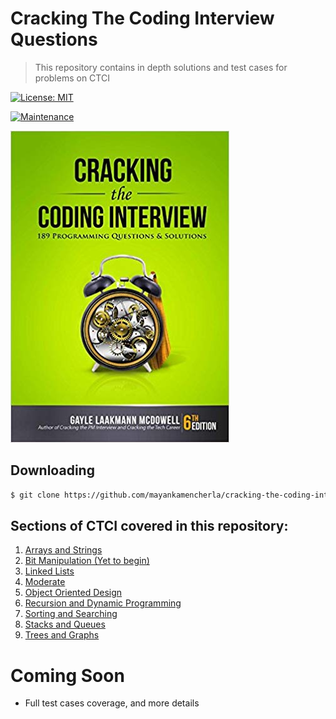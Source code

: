 # Cracking The Coding Interview Questions
> This repository contains in depth solutions and test cases for problems on CTCI

[![License: MIT](https://img.shields.io/badge/License-MIT-yellow.svg)](https://opensource.org/licenses/MIT)
<!-- [![Packagist](https://img.shields.io/packagist/v/symfony/symfony.svg)]() --> 
[![Maintenance](https://img.shields.io/badge/Maintained%3F-yes-green.svg)](https://GitHub.com/Naereen/StrapDown.js/graphs/commit-activity)

![alt text](https://github.com/mayankamencherla/cracking-the-coding-interview-solutions/blob/master/ctci.jpg)

## Downloading
```bash
$ git clone https://github.com/mayankamencherla/cracking-the-coding-interview-solutions.git
```

## Sections of CTCI covered in this repository:

1. <a href="https://github.com/mayankamencherla/cracking-the-coding-interview-solutions/tree/master/arrays-and-strings" target="_blank">Arrays and Strings</a>
2. <a href="https://github.com/mayankamencherla/cracking-the-coding-interview-solutions/tree/master/bit-manipulation" target="_blank">Bit Manipulation (Yet to begin)</a>
3. <a href="https://github.com/mayankamencherla/cracking-the-coding-interview-solutions/tree/master/linked-lists" target="_blank">Linked Lists</a>
4. <a href="https://github.com/mayankamencherla/cracking-the-coding-interview-solutions/tree/master/moderate" target="_blank">Moderate</a>
5. <a href="https://github.com/mayankamencherla/cracking-the-coding-interview-solutions/tree/master/object-oriented-design" target="_blank">Object Oriented Design</a>
6. <a href="https://github.com/mayankamencherla/cracking-the-coding-interview-solutions/tree/master/recursion-and-dp" target="_blank">Recursion and Dynamic Programming</a>
7. <a href="https://github.com/mayankamencherla/cracking-the-coding-interview-solutions/tree/master/sorting-and-searching" target="_blank">Sorting and Searching</a>
8. <a href="https://github.com/mayankamencherla/cracking-the-coding-interview-solutions/tree/master/stacks-and-queues" target="_blank">Stacks and Queues</a>
9. <a href="https://github.com/mayankamencherla/cracking-the-coding-interview-solutions/tree/master/trees-and-graphs" target="_blank">Trees and Graphs</a>

# Coming Soon
- Full test cases coverage, and more details

